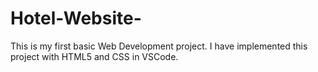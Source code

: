 # Hotel-Website-

This is my first basic Web Development project. I have implemented this project with HTML5 and CSS in VSCode. 
